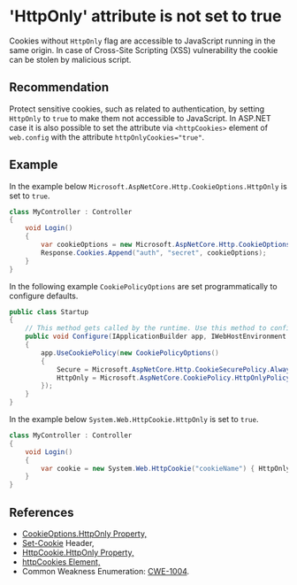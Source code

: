 # 'HttpOnly' attribute is not set to true
Cookies without `HttpOnly` flag are accessible to JavaScript running in the same origin. In case of Cross-Site Scripting (XSS) vulnerability the cookie can be stolen by malicious script.


## Recommendation
Protect sensitive cookies, such as related to authentication, by setting `HttpOnly` to `true` to make them not accessible to JavaScript. In ASP.NET case it is also possible to set the attribute via `<httpCookies>` element of `web.config` with the attribute `httpOnlyCookies="true"`.


## Example
In the example below `Microsoft.AspNetCore.Http.CookieOptions.HttpOnly` is set to `true`.


```csharp
class MyController : Controller
{
    void Login()
    {
        var cookieOptions = new Microsoft.AspNetCore.Http.CookieOptions() { HttpOnly = true };
        Response.Cookies.Append("auth", "secret", cookieOptions);
    }
}
```
In the following example `CookiePolicyOptions` are set programmatically to configure defaults.


```csharp
public class Startup
{
    // This method gets called by the runtime. Use this method to configure the HTTP request pipeline.
    public void Configure(IApplicationBuilder app, IWebHostEnvironment env)
    {
        app.UseCookiePolicy(new CookiePolicyOptions()
        {
            Secure = Microsoft.AspNetCore.Http.CookieSecurePolicy.Always,
            HttpOnly = Microsoft.AspNetCore.CookiePolicy.HttpOnlyPolicy.Always
        });
    }
}
```
In the example below `System.Web.HttpCookie.HttpOnly` is set to `true`.


```csharp
class MyController : Controller
{
    void Login()
    {
        var cookie = new System.Web.HttpCookie("cookieName") { HttpOnly = true };
    }
}
```

## References
* [CookieOptions.HttpOnly Property,](https://docs.microsoft.com/en-us/dotnet/api/microsoft.aspnetcore.http.cookieoptions.httponly)
* [Set-Cookie](https://developer.mozilla.org/en-US/docs/Web/HTTP/Headers/Set-Cookie) Header,
* [HttpCookie.HttpOnly Property,](https://msdn.microsoft.com/en-us/library/system.web.httpcookie.httponly(v=vs.110).aspx)
* [httpCookies Element,](https://msdn.microsoft.com/library/ms228262%28v=vs.100%29.aspx)
* Common Weakness Enumeration: [CWE-1004](https://cwe.mitre.org/data/definitions/1004.html).

